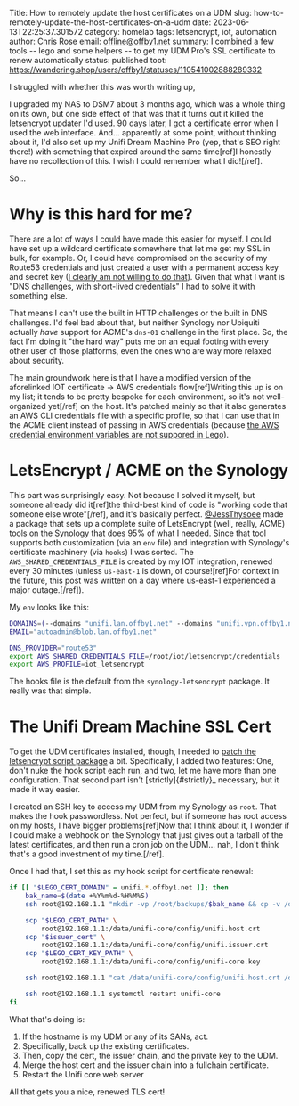 Title: How to remotely update the host certificates on a UDM
slug: how-to-remotely-update-the-host-certificates-on-a-udm
date: 2023-06-13T22:25:37.301572
category: homelab
tags: letsencrypt, iot, automation
author: Chris Rose
email: offline@offby1.net
summary: I combined a few tools -- lego and some helpers -- to get my UDM Pro's SSL certificate to renew automatically
status: published
toot: https://wandering.shop/users/offby1/statuses/110541002888289332

I struggled with whether this was worth writing up,

I upgraded my NAS to DSM7 about 3 months ago, which was a whole thing on its own, but one side effect of that was that it turns out it killed the letsencrypt updater I'd used. 90 days later, I got a certificate error when I used the web interface. And\... apparently at some point, without thinking about it, I'd also set up my Unifi Dream Machine Pro (yep, that's SEO right there!) with something that expired around the same time\[ref\]I honestly have no recollection of this. I wish I could remember what I did\![/ref\].

So\...

# Why is this hard for me?

There are a lot of ways I could have made this easier for myself. I could have set up a wildcard certificate somewhere that let me get my SSL in bulk, for example. Or, I could have compromised on the security of my Route53 credentials and just created a user with a permanent access key and secret key ([I clearly am not willing to do that]({filename}2021-10-06-automating-letsencrypt-route53-using-aws-iot.md)). Given that what I want is "DNS challenges, with short-lived credentials" I had to solve it with something else.

That means I can't use the built in HTTP challenges or the built in DNS challenges. I'd feel bad about that, but neither Synology nor Ubiquiti actually *have* support for ACME's `dns-01` challenge in the first place. So, the fact I'm doing it "the hard way" puts me on an equal footing with every other user of those platforms, even the ones who are way more relaxed about security.

The main groundwork here is that I have a modified version of the aforelinked IOT certificate -\> AWS credentials flow\[ref\]Writing this up is on my list; it tends to be pretty bespoke for each environment, so it's not well-organized yet\[/ref\] on the host. It's patched mainly so that it also generates an AWS CLI credentials file with a specific profile, so that I can use that in the ACME client instead of passing in AWS credentials (because [the AWS credential environment variables are not suppored in Lego](https://go-acme.github.io/lego/dns/route53/#credentials)).

# LetsEncrypt / ACME on the Synology

This part was surprisingly easy. Not because I solved it myself, but someone already did it\[ref\]the third-best kind of code is "working code that someone else wrote"\[/ref\], and it's basically perfect. [\@JessThysoee](https://github.com/JessThrysoee/synology-letsencrypt) made a package that sets up a complete suite of LetsEncrypt (well, really, ACME) tools on the Synology that does 95% of what I needed. Since that tool supports both customization (via an `env` file) and integration with Synology's certificate machinery (via `hooks`) I was sorted. The `AWS_SHARED_CREDENTIALS_FILE` is created by my IOT integration, renewed every 30 minutes (unless `us-east-1` is down, of course\![ref\]For context in the future, this post was written on a day where us-east-1 experienced a major outage.\[/ref\]).

My `env` looks like this:

``` bash
DOMAINS=(--domains "unifi.lan.offby1.net" --domains "unifi.vpn.offby1.net")
EMAIL="autoadmin@blob.lan.offby1.net"

DNS_PROVIDER="route53"
export AWS_SHARED_CREDENTIALS_FILE=/root/iot/letsencrypt/credentials
export AWS_PROFILE=iot_letsencrypt
```

The hooks file is the default from the `synology-letsencrypt` package. It really was that simple.

# The Unifi Dream Machine SSL Cert

To get the UDM certificates installed, though, I needed to [patch the letsencrypt script package](https://github.com/JessThrysoee/synology-letsencrypt/pull/6) a bit. Specifically, I added two features: One, don't nuke the hook script each run, and two, let me have more than one configuration. That second part isn't [strictly]{#strictly}\_ necessary, but it made it way easier.

I created an SSH key to access my UDM from my Synology as `root`. That makes the hook passwordless. Not perfect, but if someone has root access on my hosts, I have bigger problems\[ref\]Now that I think about it, I wonder if I could make a webhook on the Synology that just gives out a tarball of the latest certificates, and then run a cron job on the UDM\... nah, I don't think that's a good investment of my time.\[/ref\].

Once I had that, I set this as my hook script for certificate renewal:

``` bash
if [[ "$LEGO_CERT_DOMAIN" = unifi.*.offby1.net ]]; then
    bak_name=$(date +%Y%m%d-%H%M%S)
    ssh root@192.168.1.1 "mkdir -vp /root/backups/$bak_name && cp -v /data/unifi-core/config/unifi-core* /root/backups/$bak_name/"

    scp "$LEGO_CERT_PATH" \
        root@192.168.1.1:/data/unifi-core/config/unifi.host.crt
    scp "$issuer_cert" \
        root@192.168.1.1:/data/unifi-core/config/unifi.issuer.crt
    scp "$LEGO_CERT_KEY_PATH" \
        root@192.168.1.1:/data/unifi-core/config/unifi-core.key

    ssh root@192.168.1.1 "cat /data/unifi-core/config/unifi.host.crt /data/unifi-core/config/unifi.issuer.crt > /data/unifi-core/config/unifi-core.crt"

    ssh root@192.168.1.1 systemctl restart unifi-core
fi
```

What that's doing is:

1.  If the hostname is my UDM or any of its SANs, act.
2.  Specifically, back up the existing certificates.
3.  Then, copy the cert, the issuer chain, and the private key to the UDM.
4.  Merge the host cert and the issuer chain into a fullchain certificate.
5.  Restart the Unifi core web server

All that gets you a nice, renewed TLS cert!
